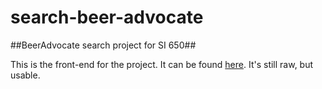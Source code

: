 search-beer-advocate
====================

##BeerAdvocate search project for SI 650##

This is the front-end for the project. It can be found [here](http://beersearchadvocate.herokuapp.com). It's still raw, but usable.
